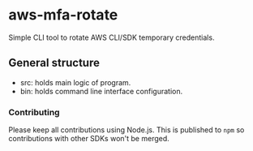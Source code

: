 # aws-mfa-rotate
Simple CLI tool to rotate AWS CLI/SDK temporary credentials.

## General structure
- src: holds main logic of program.
- bin: holds command line interface configuration.

### Contributing
Please keep all contributions using Node.js. This is published to `npm` so contributions with other SDKs won't be merged.